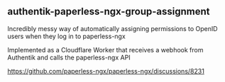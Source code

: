 ## authentik-paperless-ngx-group-assignment
Incredibly messy way of automatically assigning permissions to OpenID users when they log in to paperless-ngx

Implemented as a Cloudflare Worker that receives a webhook from Authentik and calls the paperless-ngx API

https://github.com/paperless-ngx/paperless-ngx/discussions/8231
